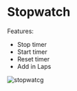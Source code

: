 # Stopwatch

Features:

- Stop timer
- Start timer
- Reset timer
- Add in Laps

<img src="https://i.imgur.com/JUsKcLu.png" alt="stopwatcg">

